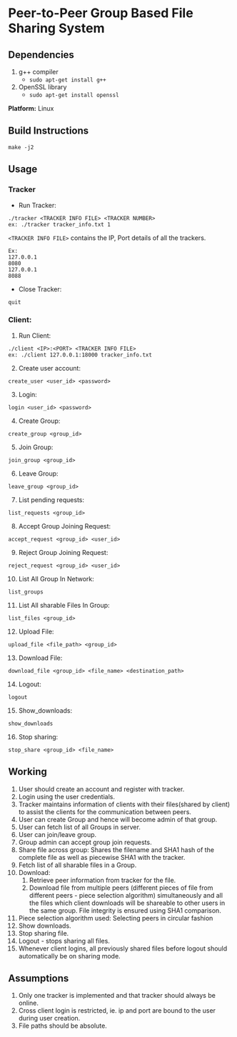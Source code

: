 # Peer-to-Peer Group Based File Sharing System

## Dependencies 

1. g++ compiler
   - `sudo apt-get install g++`
2. OpenSSL library
   - `sudo apt-get install openssl`

**Platform:** Linux <br/>

## Build Instructions

```
make -j2
```

## Usage

### Tracker

- Run Tracker:

```
./tracker​ <TRACKER INFO FILE> <TRACKER NUMBER>
ex: ./tracker tracker_info.txt 1
```

`<TRACKER INFO FILE>` contains the IP, Port details of all the trackers.

```
Ex:
127.0.0.1
8080
127.0.0.1
8088
```

- Close Tracker:

```
quit
```

### Client:

1. Run Client:

```
./client​ <IP>:<PORT> <TRACKER INFO FILE>
ex: ./client 127.0.0.1:18000 tracker_info.txt
```

2. Create user account:

```
create_user​ <user_id> <password>
```

3. Login:

```
login​ <user_id> <password>
```

4. Create Group:

```
create_group​ <group_id>
```

5. Join Group:

```
join_group​ <group_id>
```

6. Leave Group:

```
leave_group​ <group_id>
```

7. List pending requests:

```
list_requests ​<group_id>
```

8. Accept Group Joining Request:

```
accept_request​ <group_id> <user_id>
```
9. Reject Group Joining Request:

```
reject_request​ <group_id> <user_id>
```

10. List All Group In Network:

```
list_groups
```

11. List All sharable Files In Group:

```
list_files​ <group_id>
```

12. Upload File:

```
​upload_file​ <file_path> <group_id​>
```

13. Download File:​

```
download_file​ <group_id> <file_name> <destination_path>
```

14. Logout:​

```
logout
```

15. Show_downloads: ​

```
show_downloads
```

16. Stop sharing: ​

```
stop_share ​<group_id> <file_name>
```

## Working

1. User should create an account and register with tracker.
2. Login using the user credentials.
3. Tracker maintains information of clients with their files(shared by client) to assist the clients for the communication between peers.
4. User can create Group and hence will become admin of that group.
5. User can fetch list of all Groups in server.
6. User can join/leave group.
7. Group admin can accept group join requests.
8. Share file across group: Shares the filename and SHA1 hash of the complete file as well as piecewise SHA1 with the tracker.
9. Fetch list of all sharable files in a Group.
10. Download:
    1. Retrieve peer information from tracker for the file.
    2. Download file from multiple peers (different pieces of file from different peers - ​piece selection algorithm​) simultaneously and all the files which client downloads will be shareable to other users in the same group. File integrity is ensured using SHA1 comparison.
11. Piece selection algorithm used: Selecting peers in circular fashion
12. Show downloads.
13. Stop sharing file.
14. Logout - stops sharing all files.
15. Whenever client logins, all previously shared files before logout should automatically be on sharing mode.

## Assumptions

1. Only one tracker is implemented and that tracker should always be online.
2. Cross client login is restricted, ie. ip and port are bound to the user during user creation.
3. File paths should be absolute.

